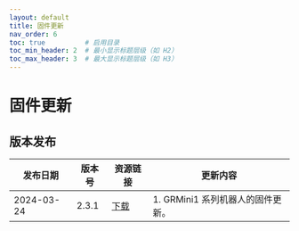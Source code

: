 ```yaml
---
layout: default
title: 固件更新
nav_order: 6
toc: true          # 启用目录
toc_min_header: 2  # 最小显示标题层级（如 H2）
toc_max_header: 3  # 最大显示标题层级（如 H3）
---
```


# 固件更新

## 版本发布

| 发布日期       | 版本号   | 资源链接                                                                                        | 更新内容                   |
|------------|-------|---------------------------------------------------------------------------------------------|------------------------|
| 2024-03-24 | 2.3.1 | [下载](https://fourier-grx-1302548221.cos.ap-shanghai.myqcloud.com/grx/fourier-grx-2.3.1.deb) | 1. GRMini1 系列机器人的固件更新。 |
